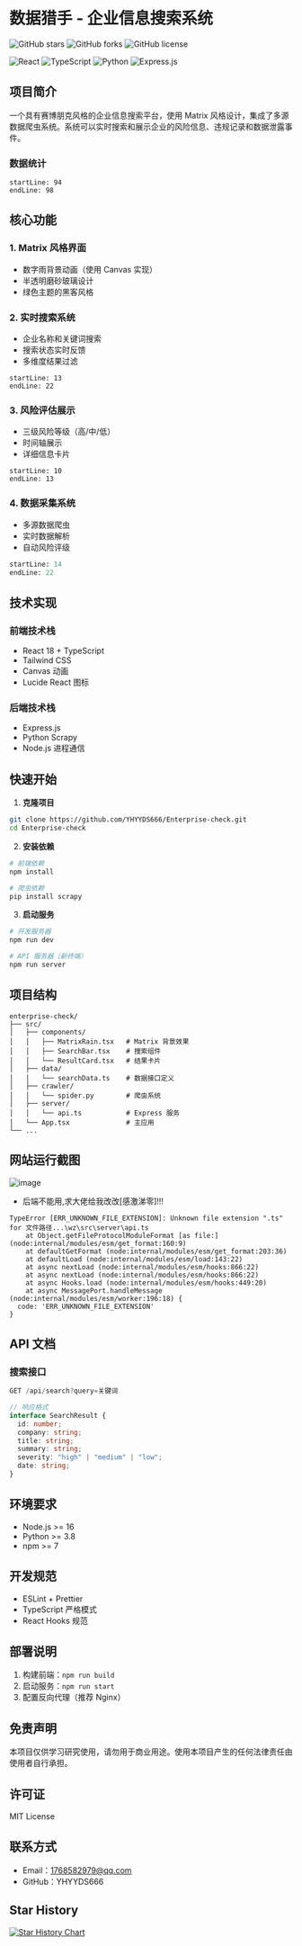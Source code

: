 
# 数据猎手 - 企业信息搜索系统

![GitHub stars](https://img.shields.io/github/stars/YHYYDS666/Enterprise-check?style=social)
![GitHub forks](https://img.shields.io/github/forks/YHYYDS666/Enterprise-check?style=social)
![GitHub license](https://img.shields.io/github/license/YHYYDS666/Enterprise-check)

![React](https://img.shields.io/badge/React-20232A?style=for-the-badge&logo=react&logoColor=61DAFB)
![TypeScript](https://img.shields.io/badge/TypeScript-007ACC?style=for-the-badge&logo=typescript&logoColor=white)
![Python](https://img.shields.io/badge/Python-14354C?style=for-the-badge&logo=python&logoColor=white)
![Express.js](https://img.shields.io/badge/Express.js-404D59?style=for-the-badge)

## 项目简介

一个具有赛博朋克风格的企业信息搜索平台，使用 Matrix 风格设计，集成了多源数据爬虫系统。系统可以实时搜索和展示企业的风险信息、违规记录和数据泄露事件。

### 数据统计
```typescript:src/App.tsx
startLine: 94
endLine: 98
```

## 核心功能

### 1. Matrix 风格界面
- 数字雨背景动画（使用 Canvas 实现）
- 半透明磨砂玻璃设计
- 绿色主题的黑客风格

### 2. 实时搜索系统
- 企业名称和关键词搜索
- 搜索状态实时反馈
- 多维度结果过滤
```typescript:src/App.tsx
startLine: 13
endLine: 22
```

### 3. 风险评估展示
- 三级风险等级（高/中/低）
- 时间轴展示
- 详细信息卡片
```typescript:src/components/ResultCard.tsx
startLine: 10
endLine: 13
```

### 4. 数据采集系统
- 多源数据爬虫
- 实时数据解析
- 自动风险评级
```python:src/crawler/spider.py
startLine: 14
endLine: 22
```

## 技术实现

### 前端技术栈
- React 18 + TypeScript
- Tailwind CSS
- Canvas 动画
- Lucide React 图标

### 后端技术栈
- Express.js
- Python Scrapy
- Node.js 进程通信

## 快速开始

1. **克隆项目**
```bash
git clone https://github.com/YHYYDS666/Enterprise-check.git
cd Enterprise-check
```

2. **安装依赖**
```bash
# 前端依赖
npm install

# 爬虫依赖
pip install scrapy
```

3. **启动服务**
```bash
# 开发服务器
npm run dev

# API 服务器（新终端）
npm run server
```

## 项目结构
```
enterprise-check/
├── src/
│   ├── components/
│   │   ├── MatrixRain.tsx   # Matrix 背景效果
│   │   ├── SearchBar.tsx    # 搜索组件
│   │   └── ResultCard.tsx   # 结果卡片
│   ├── data/
│   │   └── searchData.ts    # 数据接口定义
│   ├── crawler/
│   │   └── spider.py        # 爬虫系统
│   ├── server/
│   │   └── api.ts           # Express 服务
│   └── App.tsx              # 主应用
└── ...
```

## 网站运行截图

![image](https://github.com/user-attachments/assets/5f936f08-69d4-4e89-8abf-02b209171519)
- 后端不能用,求大佬给我改改[感激涕零]!!!

```
TypeError [ERR_UNKNOWN_FILE_EXTENSION]: Unknown file extension ".ts" for 文件路径...\wz\src\server\api.ts
    at Object.getFileProtocolModuleFormat [as file:] (node:internal/modules/esm/get_format:160:9)
    at defaultGetFormat (node:internal/modules/esm/get_format:203:36)
    at defaultLoad (node:internal/modules/esm/load:143:22)
    at async nextLoad (node:internal/modules/esm/hooks:866:22)
    at async nextLoad (node:internal/modules/esm/hooks:866:22)
    at async Hooks.load (node:internal/modules/esm/hooks:449:20)
    at async MessagePort.handleMessage (node:internal/modules/esm/worker:196:18) {
  code: 'ERR_UNKNOWN_FILE_EXTENSION'
}
```  

  
## API 文档

### 搜索接口
```typescript
GET /api/search?query=关键词

// 响应格式
interface SearchResult {
  id: number;
  company: string;
  title: string;
  summary: string;
  severity: "high" | "medium" | "low";
  date: string;
}
```

## 环境要求
- Node.js >= 16
- Python >= 3.8
- npm >= 7

## 开发规范
- ESLint + Prettier
- TypeScript 严格模式
- React Hooks 规范

## 部署说明
1. 构建前端：`npm run build`
2. 启动服务：`npm run start`
3. 配置反向代理（推荐 Nginx）

## 免责声明
本项目仅供学习研究使用，请勿用于商业用途。使用本项目产生的任何法律责任由使用者自行承担。

## 许可证
MIT License

## 联系方式
- Email：1768582979@qq.com
- GitHub：YHYYDS666

## Star History

[![Star History Chart](https://api.star-history.com/svg?repos=YHYYDS666/Enterprise-check&type=Date)](https://star-history.com/#YHYYDS666/Enterprise-check&Date)
```
